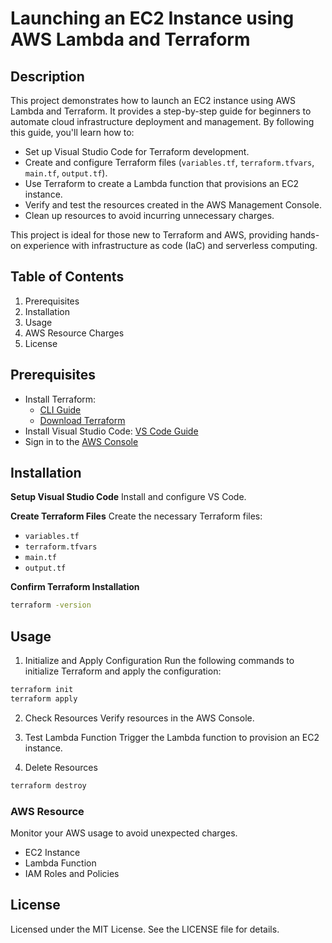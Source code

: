 # Launching an EC2 Instance using AWS Lambda and Terraform
## Description
This project demonstrates how to launch an EC2 instance using AWS Lambda and Terraform. It provides a step-by-step guide for beginners to automate cloud infrastructure deployment and management. By following this guide, you'll learn how to:

- Set up Visual Studio Code for Terraform development.
- Create and configure Terraform files (`variables.tf`, `terraform.tfvars`, `main.tf`, `output.tf`).
- Use Terraform to create a Lambda function that provisions an EC2 instance.
- Verify and test the resources created in the AWS Management Console.
- Clean up resources to avoid incurring unnecessary charges.

This project is ideal for those new to Terraform and AWS, providing hands-on experience with infrastructure as code (IaC) and serverless computing.

## Table of Contents
1. Prerequisites
2. Installation
3. Usage
4. AWS Resource Charges
5. License

## Prerequisites
- Install Terraform:
  - [CLI Guide](https://learn.hashicorp.com/tutorials/terraform/install-cli)
  - [Download Terraform](https://www.terraform.io/downloads.html)
- Install Visual Studio Code: [VS Code Guide](https://code.visualstudio.com/download)
- Sign in to the [AWS Console](https://aws.amazon.com/console/)

## Installation

**Setup Visual Studio Code**
Install and configure VS Code.

**Create Terraform Files**
Create the necessary Terraform files:
   - `variables.tf`
   - `terraform.tfvars`
   - `main.tf`
   - `output.tf`

**Confirm Terraform Installation**
```sh
terraform -version
```

## Usage
1. Initialize and Apply Configuration
Run the following commands to initialize Terraform and apply the configuration:

```bash
terraform init
terraform apply
```

2. Check Resources
Verify resources in the AWS Console.

3. Test Lambda Function
Trigger the Lambda function to provision an EC2 instance.

4. Delete Resources

```sh
terraform destroy
```

### AWS Resource 
Monitor your AWS usage to avoid unexpected charges.

- EC2 Instance
- Lambda Function
- IAM Roles and Policies


## License
Licensed under the MIT License. See the LICENSE file for details.